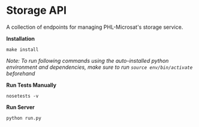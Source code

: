 # Storage API
A collection of endpoints for managing PHL-Microsat's storage service.

**Installation**
```
make install
```

*Note: To run following commands using the auto-installed python environment and dependencies, make sure to run `source env/bin/activate` beforehand* 

**Run Tests Manually**
```
nosetests -v
``` 

**Run Server**
```
python run.py
```

